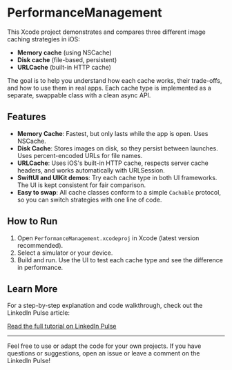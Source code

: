 # PerformanceManagement

This Xcode project demonstrates and compares three different image caching strategies in iOS:

- **Memory cache** (using NSCache)
- **Disk cache** (file-based, persistent)
- **URLCache** (built-in HTTP cache)

The goal is to help you understand how each cache works, their trade-offs, and how to use them in real apps. Each cache type is implemented as a separate, swappable class with a clean async API.

## Features

- **Memory Cache**: Fastest, but only lasts while the app is open. Uses NSCache.
- **Disk Cache**: Stores images on disk, so they persist between launches. Uses percent-encoded URLs for file names.
- **URLCache**: Uses iOS's built-in HTTP cache, respects server cache headers, and works automatically with URLSession.
- **SwiftUI and UIKit demos**: Try each cache type in both UI frameworks. The UI is kept consistent for fair comparison.
- **Easy to swap**: All cache classes conform to a simple `Cachable` protocol, so you can switch strategies with one line of code.

## How to Run

1. Open `PerformanceManagement.xcodeproj` in Xcode (latest version recommended).
2. Select a simulator or your device.
3. Build and run. Use the UI to test each cache type and see the difference in performance.

## Learn More

For a step-by-step explanation and code walkthrough, check out the LinkedIn Pulse article:

[Read the full tutorial on LinkedIn Pulse](https://www.linkedin.com/pulse/why-caching-matters-ios-performance-modern-swift-examples-ula%C5%9F-sancak-hyb3f)

---

Feel free to use or adapt the code for your own projects. If you have questions or suggestions, open an issue or leave a comment on the LinkedIn Pulse! 